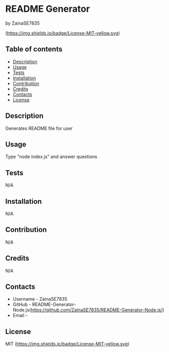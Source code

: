 # README Generator
by ZainaSE7835

(https://img.shields.io/badge/License-MIT-yellow.svg)

## Table of contents
- [Description](#description)
- [Usage](#Usage)
- [Tests](#Tests)
- [Installation](#Installation)
- [Contribution](#Contribution)
- [Credits](#Credits)
- [Contacts](#Contacts)
- [License](#License)

## Description
Generates README file for user

## Usage
Type "node index.js" and answer questions 

## Tests
N/A

## Installation
N/A

## Contribution
N/A

## Credits
N/A

## Contacts
- Username - ZainaSE7835
- GitHub - README-Generator-Node.js(https://github.com/ZainaSE7835/README-Generator-Node.js/)
- Email - [](https:/)

## License
MIT
(https://img.shields.io/badge/License-MIT-yellow.svg)
